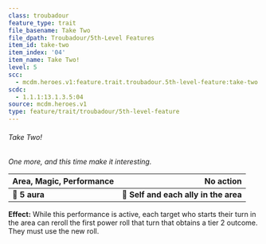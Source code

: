```yaml
---
class: troubadour
feature_type: trait
file_basename: Take Two
file_dpath: Troubadour/5th-Level Features
item_id: take-two
item_index: '04'
item_name: Take Two!
level: 5
scc:
  - mcdm.heroes.v1:feature.trait.troubadour.5th-level-feature:take-two
scdc:
  - 1.1.1:13.1.3.5:04
source: mcdm.heroes.v1
type: feature/trait/troubadour/5th-level-feature
---
```


###### Take Two!

*One more, and this time make it interesting.*

| **Area, Magic, Performance** |                         **No action** |
| ---------------------------- | ------------------------------------: |
| **📏 5 aura**                | **🎯 Self and each ally in the area** |

**Effect:** While this performance is active, each target who starts their turn in the area can reroll the first power roll that turn that obtains a tier 2 outcome. They must use the new roll.
